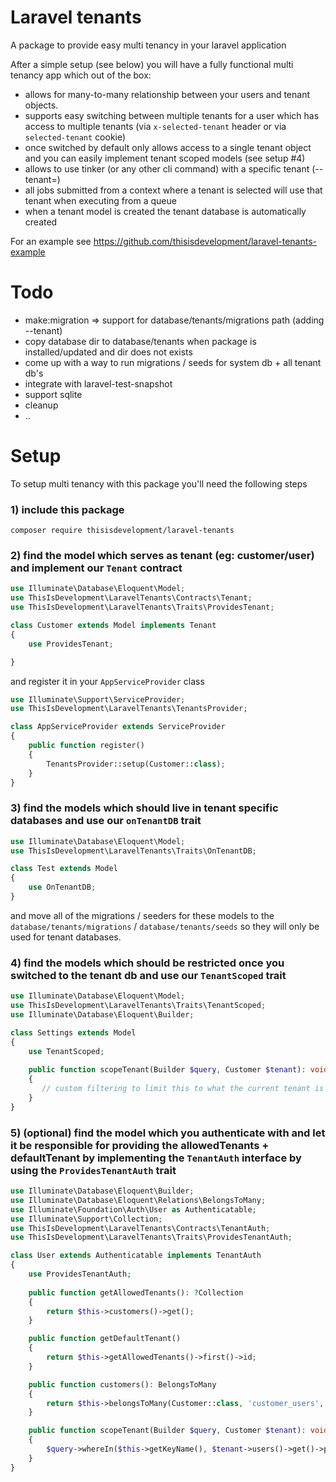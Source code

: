 # Laravel tenants

A package to provide easy multi tenancy in your laravel application

After a simple setup (see below) you will have a fully functional multi tenancy app which out of the box:
- allows for many-to-many relationship between your users and tenant objects. 
- supports easy switching between multiple tenants for a user which has access to multiple tenants (via `x-selected-tenant` header or via `selected-tenant` cookie)
- once switched by default only allows access to a single tenant object and you can easily implement tenant scoped models (see setup #4)
- allows to use tinker (or any other cli command) with a specific tenant (--tenant=<tenantId>)
- all jobs submitted from a context where a tenant is selected will use that tenant when executing from a queue
- when a tenant model is created the tenant database is automatically created

For an example see https://github.com/thisisdevelopment/laravel-tenants-example

# Todo

- make:migration => support for database/tenants/migrations path (adding --tenant)
- copy database dir to database/tenants when package is installed/updated and dir does not exists
- come up with a way to run migrations / seeds for system db + all tenant db's
- integrate with laravel-test-snapshot
- support sqlite
- cleanup
- .. 

# Setup 

To setup multi tenancy with this package you'll need the following steps

### 1) include this package

```shell script
composer require thisisdevelopment/laravel-tenants
```

### 2) find the model which serves as tenant (eg: customer/user) and implement our `Tenant` contract  

```php
use Illuminate\Database\Eloquent\Model;
use ThisIsDevelopment\LaravelTenants\Contracts\Tenant;
use ThisIsDevelopment\LaravelTenants\Traits\ProvidesTenant;

class Customer extends Model implements Tenant
{
    use ProvidesTenant;

}
```
and register it in your `AppServiceProvider` class
```php
use Illuminate\Support\ServiceProvider;
use ThisIsDevelopment\LaravelTenants\TenantsProvider;

class AppServiceProvider extends ServiceProvider
{
    public function register()
    {
        TenantsProvider::setup(Customer::class);
    }
}
```

### 3) find the models which should live in tenant specific databases and use our `onTenantDB` trait

```php
use Illuminate\Database\Eloquent\Model;
use ThisIsDevelopment\LaravelTenants\Traits\OnTenantDB;

class Test extends Model
{
    use OnTenantDB;
}
```

and move all of the migrations / seeders for these models to 
the `database/tenants/migrations` / `database/tenants/seeds` so they will only be used for tenant databases.  


### 4) find the models which should be restricted once you switched to the tenant db and use our `TenantScoped` trait

```php
use Illuminate\Database\Eloquent\Model;
use ThisIsDevelopment\LaravelTenants\Traits\TenantScoped;
use Illuminate\Database\Eloquent\Builder;

class Settings extends Model
{
    use TenantScoped;
  
    public function scopeTenant(Builder $query, Customer $tenant): void
    {
       // custom filtering to limit this to what the current tenant is allowed to see 
    }
}
```

### 5) (optional) find the model which you authenticate with and let it be responsible for providing the allowedTenants + defaultTenant by implementing the `TenantAuth` interface by using the `ProvidesTenantAuth` trait

```php
use Illuminate\Database\Eloquent\Builder;
use Illuminate\Database\Eloquent\Relations\BelongsToMany;
use Illuminate\Foundation\Auth\User as Authenticatable;
use Illuminate\Support\Collection;
use ThisIsDevelopment\LaravelTenants\Contracts\TenantAuth;
use ThisIsDevelopment\LaravelTenants\Traits\ProvidesTenantAuth;

class User extends Authenticatable implements TenantAuth
{
    use ProvidesTenantAuth;
    
    public function getAllowedTenants(): ?Collection
    {
        return $this->customers()->get();
    }

    public function getDefaultTenant()
    {
        return $this->getAllowedTenants()->first()->id;
    }

    public function customers(): BelongsToMany
    {
        return $this->belongsToMany(Customer::class, 'customer_users', 'user_id', 'customer_id');
    }

    public function scopeTenant(Builder $query, Customer $tenant): void
    {
        $query->whereIn($this->getKeyName(), $tenant->users()->get()->pluck('id')->all());
    }
}

```

